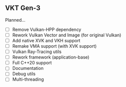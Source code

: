 ## VKT Gen-3

Planned... 

- [ ] Remove Vulkan-HPP dependency
- [ ] Rework Vulkan Vector and Image (for original Vulkan)
- [ ] Add native XVK and VKH support
- [ ] Remake VMA support (with XVK support)
- [ ] Vulkan Ray-Tracing utils
- [ ] Rework framework (application-base)
- [ ] Full C++20 support
- [ ] Documentation
- [ ] Debug utils 
- [ ] Multi-threading
